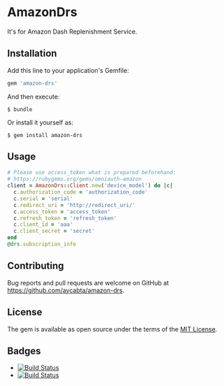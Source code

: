 # AmazonDrs

It's for Amazon Dash Replenishment Service.

## Installation

Add this line to your application's Gemfile:

```ruby
gem 'amazon-drs'
```

And then execute:

    $ bundle

Or install it yourself as:

    $ gem install amazon-drs

## Usage

```ruby
# Please use access_token what is prepared beforehand:
# https://rubygems.org/gems/omniauth-amazon
client = AmazonDrs::Client.new('device_model') do |c|
  c.authorization_code = 'authorization_code'
  c.serial = 'serial'
  c.redirect_uri = 'http://redirect_uri/'
  c.access_token = 'access_token'
  c.refresh_token = 'refresh_token'
  c.client_id = 'aaa'
  c.client_secret = 'secret'
end
@drs.subscription_info
```

## Contributing

Bug reports and pull requests are welcome on GitHub at https://github.com/aycabta/amazon-drs.


## License

The gem is available as open source under the terms of the [MIT License](http://opensource.org/licenses/MIT).

## Badges

- [![Build Status](https://travis-ci.org/aycabta/amazon-drs.svg)](https://travis-ci.org/aycabta/amazon-drs)
- [![Build Status](https://ci.appveyor.com/api/projects/status/github/aycabta/amazon-drs?branch=master&svg=true)](https://ci.appveyor.com/project/aycabta/amazon-drs)
